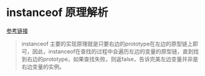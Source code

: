 # instanceof 原理解析

[参考链接](https://juejin.im/post/5b0b9b9051882515773ae714)

> instanceof 主要的实现原理就是只要右边的prototype在左边的原型链上即可，因此，instanceof在查找的过程中会遍历左边的变量的原型链，直到找到右边的prototype，如果查找失败，则返false，告诉完美左边变量并非是右边变量的实例。
